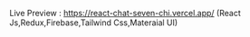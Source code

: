 Live Preview : https://react-chat-seven-chi.vercel.app/ 
(React Js,Redux,Firebase,Tailwind Css,Materaial UI)
